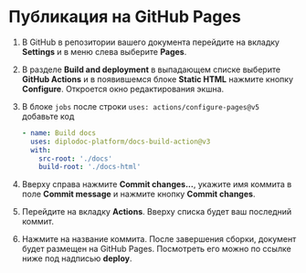 # Публикация на GitHub Pages

1. В GitHub в репозитории вашего документа перейдите на вкладку **Settings**  и в меню слева выберите **Pages**.

1. В разделе **Build and deployment** в выпадающем списке выберите **GitHub Actions** и в появившемся блоке **Static HTML** нажмите кнопку **Configure**.  Откроется окно редактирования экшна.

1. В блоке `jobs` после строки `uses: actions/configure-pages@v5` добавьте код

    ```yaml
    - name: Build docs
      uses: diplodoc-platform/docs-build-action@v3
      with:
        src-root: './docs'
        build-root: './docs-html'
    ```

1. Вверху справа нажмите **Commit changes...**, укажите имя коммита в поле **Commit message** и нажмите кнопку **Commit changes**.

1. Перейдите на вкладку **Actions**. Вверху списка будет ваш последний коммит. 

1. Нажмите на название коммита. После завершения сборки, документ будет размещен на GitHub Pages. Посмотреть его можно по ссылке ниже под надписью **deploy**.